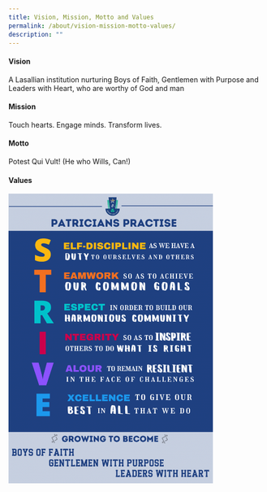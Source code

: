 ```yaml
---
title: Vision, Mission, Motto and Values
permalink: /about/vision-mission-motto-values/
description: ""
---
```



#### **Vision**
A Lasallian institution nurturing Boys of Faith, Gentlemen with Purpose and Leaders with Heart, who are worthy of God and man

#### **Mission**
Touch hearts. Engage minds. Transform lives.

#### **Motto**
Potest Qui Vult! (He who Wills, Can!)

#### **Values**
<img src="/images/2022_Migration/value.png" style="width:80%">